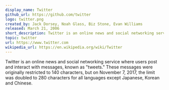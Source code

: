 ```yaml
---
display_name: Twitter
github_url: https://github.com/twitter
logo: twitter.png
created_by: Jack Dorsey, Noah Glass, Biz Stone, Evan Williams
released: March 21, 2006
short_description: Twitter is an online news and social networking service where users post and interact with messages, known as "tweets".
topic: twitter
url: https://www.twitter.com
wikipedia_url: https://en.wikipedia.org/wiki/Twitter
---
```

Twitter is an online news and social networking service where users post and interact with messages, known as "tweets." These messages were originally restricted to 140 characters, but on November 7, 2017, the limit was doubled to 280 characters for all languages except Japanese, Korean and Chinese.